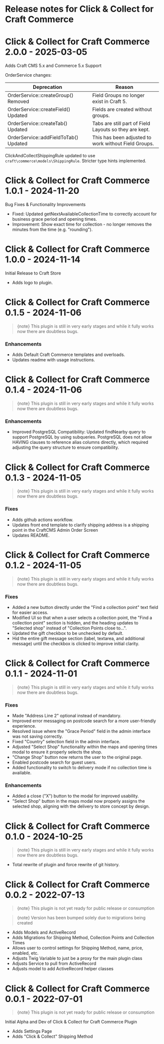 # Release notes for Click & Collect for Craft Commerce

# Click & Collect for Craft Commerce 2.0.0 - 2025-03-05

Adds Craft CMS 5.x and Commerce 5.x Support

OrderService changes:

| Deprecation                           | Reason                                                 |
| ------------------------------------- | ------------------------------------------------------ |
| OrderService::createGroup() Removed   | Field Groups no longer exist in Craft 5.               |
| OrderService::createField() Updated   | Fields are created without groups.                     |
| OrderService::createTab() Updated     | Tabs are still part of Field Layouts so they are kept. |
| OrderService::addFieldToTab() Updated | This has been adjusted to work without Field Groups.   |

ClickAndCollectShippingRule updated to use `craft\commerce\models\ShippingRule`. Stricter type hints implemented.

# Click & Collect for Craft Commerce 1.0.1 - 2024-11-20

Bug Fixes & Functionality Improvements

- Fixed: Updated getNextAvailableCollectionTime to correctly account for business grace period and opening times.
- Improvement: Show exact time for collection - no longer removes the minutes from the time (e.g. "rounding").

# Click & Collect for Craft Commerce 1.0.0 - 2024-11-14

Initial Release to Craft Store

- Adds logo to plugin.

# Click & Collect for Craft Commerce 0.1.5 - 2024-11-06

> {note} This plugin is still in very early stages and while it fully works now there are doubtless bugs.

### Enhancements
- Adds Default Craft Commerce templates and overloads.
- Updates readme with usage instructions.

# Click & Collect for Craft Commerce 0.1.4 - 2024-11-06

> {note} This plugin is still in very early stages and while it fully works now there are doubtless bugs.

### Enhancements
- Improved PostgreSQL Compatibility: Updated findNearby query to support PostgreSQL by using subqueries. PostgreSQL does not allow HAVING clauses to reference alias columns directly, which required adjusting the query structure to ensure compatibility.

# Click & Collect for Craft Commerce 0.1.3 - 2024-11-05

> {note} This plugin is still in very early stages and while it fully works now there are doubtless bugs.

### Fixes

- Adds github actions workflow.
- Updates front end template to clarify shipping address is a shipping point in the CraftCMS Admin Order Screen
- Updates README.

# Click & Collect for Craft Commerce 0.1.2 - 2024-11-05

> {note} This plugin is still in very early stages and while it fully works now there are doubtless bugs.

### Fixes

- Added a new button directly under the "Find a collection point" text field for easier access.
- Modified UI so that when a user selects a collection point, the "Find a collection point" section is hidden, and the heading updates to "Selected shop" instead of "Collection Points close to...".
- Updated the gift checkbox to be unchecked by default.
- Hid the entire gift message section (label, textarea, and additional message) until the checkbox is clicked to improve initial clarity.

# Click & Collect for Craft Commerce 0.1.1 - 2024-11-01

> {note} This plugin is still in very early stages and while it fully works now there are doubtless bugs.

### Fixes
- Made "Address Line 2" optional instead of mandatory.
- Improved error messaging on postcode search for a more user-friendly experience.
- Resolved issue where the "Grace Period" field in the admin interface was not saving correctly.
- Fixed "Country" selection field in the admin interface.
- Adjusted "Select Shop" functionality within the maps and opening times modal to ensure it properly selects the shop.
- "Change Shop" button now returns the user to the original page.
- Enabled postcode search for guest users.
- Added functionality to switch to delivery mode if no collection time is available.

### Enhancements
- Added a close ("X") button to the modal for improved usability.
- "Select Shop" button in the maps modal now properly assigns the selected shop, aligning with the delivery to store concept by design.


# Click & Collect for Craft Commerce 0.1.0 - 2024-10-25

> {note} This plugin is still in very early stages and while it fully works now there are doubtless bugs.

- Total rewrite of plugin and force rewrite of git history.

# Click & Collect for Craft Commerce 0.0.2 - 2022-07-13

> {note} This plugin is not yet ready for public release or consumption

> {note} Version has been bumped solely due to migrations being created

- Adds Models and ActiveRecord
- Adds Migrations for Shipping Method, Collection Points and Collection Times
- Allows user to control settings for Shipping Method, name, price, enabled, etc.
- Adjusts Twig Variable to just be a proxy for the main plugin class
- Adjusts Service to pull from ActiveRecord
- Adjusts model to add ActiveRecord helper classes

# Click & Collect for Craft Commerce 0.0.1 - 2022-07-01

> {note} This plugin is not yet ready for public release or consumption

Initial Alpha and Dev of Click & Collect for Craft Commerce Plugin

- Adds Settings Page
- Adds "Click & Collect" Shipping Method